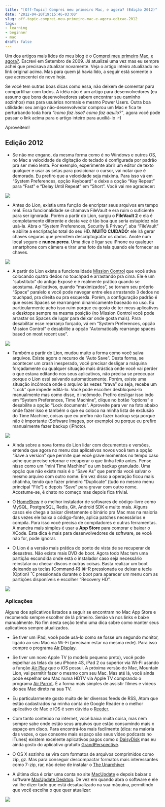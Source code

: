 ```yaml
---
title: "[Off-Topic] Comprei meu primeiro Mac, e agora? (Edição 2012)"
date: '2012-04-20T19:15:46-03:00'
slug: off-topic-comprei-meu-primeiro-mac-e-agora-edicao-2012
tags:
- learning
- beginner
- mac
draft: false
---
```


Um dos artigos mais lidos do meu blog é o [Comprei meu primeiro Mac, e agora?](http://akitaonrails.com/2009/07/19/off-topic-comprei-meu-primeiro-mac-e-agora). Escrevi em Setembro de 2009. Já atualizei uma vez mas eu sempre achei que precisava atualizar novamente. Veja o artigo inteiro atualizado no link original acima. Mas para quem já havia lido, a seguir está somente o que acrescentei de novo hoje.

Se você tem outras boas dicas como essa, não deixem de comentar para compartilhar com todos. A idéia não é um artigo para desenvolvedores (eu assumo que bons desenvolvedores sabem encontrar seu caminho sozinhos) mas para usuários normais e mesmo Power Users. Outra boa utilidade: seu amigo não-desenvolvedor comprou um Mac e fica te perturbando toda hora _“como faz isso? como faz aquilo?”_, agora você pode passar o link acima para o artigo inteiro para auxiliá-lo :-)

Aproveitem!


## Edição 2012

- Se não me engano, da mesma forma como é no Windows e outros OS, no Mac a velocidade de digitação do teclado é configurada por padrão pra ser meio lenta. Por exemplo, experimente abrir um editor de texto qualquer e usar as setas para posicionar o cursor, vai notar que é demorado. Eu prefiro que a velocidade seja máxima. Para isso vá em “System Preferences, opção Keyboard” e deixe a opção “Key Repeat” para “Fast” e “Delay Until Repeat” em “Short”. Você vai me agradecer:

![](http://s3.amazonaws.com/akitaonrails/assets/2012/4/20/Screen%20Shot%202012-04-20%20at%206.02.32%20PM_original.png?1334956028)

- Antes do Lion, existia uma função de encriptar seus arquivos em tempo real. Essa funcionalidade se chamava FileVault e era ruim o suficiente para ser ignorada. Porém a partir do Lion, surgiu o **FileVault 2** e ela é completamente diferente e desta vez é tão boa que seria estupidez não usá-la. Abra o “System Preferences, Security & Privacy”, aba “FileVault” e abilite a encriptação total do seu HD. **MUITO CUIDADO:** ele irá gerar chaves seguras que permitem descriptografar os dados. Anote num local seguro e **nunca perca**. Uma dica é ligar seu iPhone ou qualquer smartphone com câmera e tirar uma foto da tela quando ele fornecer as chaves.

![](http://s3.amazonaws.com/akitaonrails/assets/2012/4/20/Screen%20Shot%202012-04-20%20at%206.29.06%20PM_original.png?1334957491)

- A partir do Lion existe a funcionalidade [Mission Control](http://www.apple.com/br/macosx/whats-new/mission-control.html) que você ativa colocando quatro dedos no touchpad e arrastando pra cima. Ele é um “substituto” do antigo Exposé e é realmente prático quando se acostuma. Aplicativos, quando “maximizados”, se tornam seu próprio “Space” paralelo e você pode navegar entre eles arrastando 3 dedos no touchpad, pra direita ou pra esquerda. Porém, a configuração padrão é que esses Spaces se rearrangem dinamicamente baseado no uso. Eu particularmente acho isso ruim porque eu gosto de ter meus aplicativos e desktops sempre na mesma posição (no Mission Control você pode arrastar os Spaces de lugar para deixar onde gosta mais). Para desabilitar esse rearranjo forçado, vá em “System Preferences, opção Mission Control” e desabilite a opção “Automatically rearrange spaces based on most recent use”.

![](http://s3.amazonaws.com/akitaonrails/assets/2012/4/20/Screen%20Shot%202012-04-20%20at%205.57.35%20PM_original.png?1334955644)

- Também a partir do Lion, mudou muito a forma como você salva arquivos. Existe agora o recurso de “Auto Save”. Desta forma, se acontecer um crash inesperado, você precisar desligar a máquina forçadamente ou qualquer situação mais drástica onde você vai perder o que estava editando nos seus aplicativos, não precisa se preocupar porque o Lion está salvando automaticamente. Porém, existe uma situação incômoda onde o arquivo às vezes “trava” ou seja, recebe um “Lock” que impede editá-lo. Você pode escolher desbloqueá-lo manualmente mas como disse, é incômodo. Prefiro desligar isso indo em “System Preferences, Time Machine”, clique no botão “options” e desabilite a opção “Lock documents”. Aproveite para ver na foto abaixo onde fazer isso e também o que eu coloco na minha lista de exclusão do Time Machine, coisas que eu prefiro não fazer backup seja porque não é importante (Software Images, por exemplo) ou porque eu prefiro manualmente fazer backup (iPhoto).

![](http://s3.amazonaws.com/akitaonrails/assets/2012/4/20/Screen%20Shot%202012-04-20%20at%206.38.10%20PM_original.png?1334958088)

- Ainda sobre a nova forma do Lion lidar com documentos e versões, entenda que agora no menu dos aplicativos novos você tem a opção “Save a version” que permite que você grave momentos no tempo caso ache que precise retornar e recuperar o que tinha feito antes. Pense nisso como um “mini Time Machine” ou um backup granulado. Uma opção que não existe mais é o “Save As” que permitia você salvar o mesmo arquivo com outro nome. Em vez disso a operação ficou mais chatinha, tendo que fazer primeiro “Duplicate” (tudo no mesmo menu principal “File”) e depois “Save” para gravar com outro nome. Acostume-se, é chato no começo mas depois fica trivial.

- O [HomeBrew](https://github.com/mxcl/homebrew) é o melhor instalador de softwares de código-livre como MySQL, PostgreSQL, Redis, Git, Android SDK e muito mais. Alguns casos ele chega a baixar diretamente o binário pra Mac mas na maioria das vezes ele baixa o código-fonte, aplica patches necessários e compila. Para isso você precisa de compiladores e outras ferramentas. A maneira mais simples é usar a **App Store** para comprar e baixar o XCode. Esta dica é mais para desenvolvedores de software, se você não for, pode ignorar.

- O Lion é a versão mais prática do ponto de vista de se recuperar de desastres. Não existe mais DVD de boot. Agora todo Mac tem uma partição escondida onde está o instalador caso seja necessário reinstalar ou checar discos e outras coisas. Basta realizar um boot deixando as teclas (Command-R) ⌘-R pressionada ou deixar a tecla (Option) ⌥ pressionada durante o boot para aparecer um menu com as partições disponíveis e escolher “Recovery HD”.

[![](http://s3.amazonaws.com/akitaonrails/assets/2012/4/20/commandr_original.jpg?1334958455)](http://www.apple.com/macosx/recovery/)

### Aplicações

Alguns dos aplicativos listados a seguir se encontram no Mac App Store e recomendo sempre escolher de lá primeiro. Senão vá nos links e baixe manualmente. No fim desta seção tenho uma dica sobre como manter seus aplicativos sempre atualizados.

- Se tiver um iPad, você pode usá-lo como se fosse um segundo monitor, ligado ao seu Mac via Wi-Fi (precisam estar na mesma rede). Para isso compre o programa [Air Display](http://avatron.com/apps/air-display).

- Se tiver um novo Apple TV (o modelo pequeno preto), você pode espelhar as telas do seu iPhone 4S, iPad 2 ou superior via Wi-Fi usando a função [Air Play](http://support.apple.com/kb/HT4437?viewlocale=pt_PT&locale=pt_PT) que o iOS possui. A próxima versão do Mac, Mountain Lion, vai permitir fazer o mesmo com seu Mac. Mas até lá, você ainda pode espelhar seu Mac numa HDTV via Apple TV comprando o programa [Air Parrot](http://airparrot.com/). É a forma mais simples de assistir filmes e vídeos do seu Mac direto na sua TV.

- Eu particularmente gosto muito de ler diversos feeds de RSS, Atom que estão cadastrados na minha conta de Google Reader e o melhor aplicativo de Mac e iOS é sem dúvida o [Reeder](http://reederapp.com/mac/).

- Com tanto conteúdo na internet, você baixa muita coisa, mas nem sempre sabe onde estão seus arquivos que estão consumindo mais o espaço em disco. Para encontrá-los mais facilmente (dica: na maioria das vezes, o que consome mais espaço são seus vídeo podcasts no iTunes) existem excelente aplicativos pagos como o [DaisyDisk](http://www.daisydiskapp.com/) mas eu ainda gosto do aplicativo gratuito [GrandPerspective](http://grandperspectiv.sourceforge.net/).

- O OS X sozinho se vira com formatos de arquivos comprimidos como zip, gz. Mas para conseguir descompactar formatos mais interessantes como 7-zip, rar, não deixe de instalar o [The Unarchiver](http://wakaba.c3.cx/s/apps/unarchiver.html)

- A última dica é criar uma conta no site [MacUpdate](http://www.macupdate.com/) e depois baixar o software [MacUpdate Desktop](http://www.macupdate.com/desktop/). De vez em quando abra o software e ele vai lhe dizer tudo que está desatualizado na sua máquina, permitindo que você escolha o que quer atualizar:

![](http://s3.amazonaws.com/akitaonrails/assets/2012/4/20/Screen%20Shot%202012-04-20%20at%206.14.40%20PM_original.png?1334956624)

